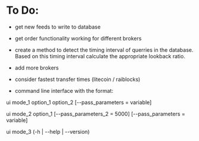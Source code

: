 <h1>To Do:</h1>



- get new feeds to write to database

- get order functionality working for different brokers

- create a method to detect the timing interval of querries in the database. Based on this timing interval calculate the appropriate lookback ratio.

- add more brokers

- consider fastest transfer times (litecoin / raiblocks)

- command line interface with the format:

ui mode_1 option_1 option_2 [--pass_parameters = variable]

ui mode_2 option_1 [--pass_parameters_2 = 5000] [--pass_parameters = variable]

ui mode_3 (-h | --help | --version)

